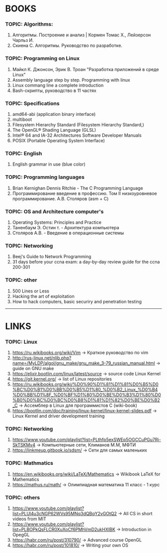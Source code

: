 # BOOKS

### TOPIC: Algorithms:
1) Алгоритмы. Построение и анализ | Кормен Томас Х., Лейзерсон Чарльз И.
2) Скиена С. Алгоритмы. Руководство по разработке.

### TOPIC: Programming on Linux
1) Майкл К. Джонсон, Эрик В. Троан "Разработка приложений в среде Linux"
2) Assembly language step by step. Programming with linux
3) Linux commang line a complete introduction
4) Bash-скрипты, руководство в 11 частях

### TOPIC: Specifications
1) amd64-abi (application binary interface)
2) multiboot
3) Filesystem Hierarchy Standard (Filesystem Hierarchy Standard,)
4) The OpenGL® Shading Language (GLSL)
5) Intel® 64 and IA-32 Architectures Software Developer Manuals
6) POSIX (Portable Operating System Interface)

### TOPIC: English
1) English grammar in use (blue color)

### TOPIC: Programming languages
1) Brian Kernighan Dennis Ritchie - The C Programming Language
2) Программирование введение в профессию. Том II низкоуровневое программирование. А.В. Столяров (asm + C)

### TOPIC: OS and Architecture computer's
1) Operating Systems: Principles and Practice
2) Таненбаум Э. Остин т. - Архитектура компьютера
3) Столяров А.В. - Введение в операционные системы

### TOPIC: Networking
1) Beej's Guide to Network Programming
2) 31 days before your ccna exam: a day-by-day review guide for the ccna 200-301

### TOPIC: other
1) 500 Lines or Less
2) Hacking the art of exploitation
3) How to hack computers, basic securiry and penetration testing
---------------------------------------------------------------------------------------

# LINKS

### TOPIC: Linux
1) https://ru.wikibooks.org/wiki/Vim -> Краткое руководство по vim
2) http://rus-linux.net/nlib.php?name=/MyLDP/algol/gnu_make/gnu_make_3-79_russian_manual.html -> guide on GNU make
3) https://elixir.bootlin.com/linux/latest/source -> source code Linux Kernel
4) https://git.kernel.org/ -> list of Linux repositories
5) https://ru.wikibooks.org/wiki/%D0%90%D1%81%D1%81%D0%B5%D0%BC%D0%B1%D0%BB%D0%B5%D1%80_%D0%B2_Linux_%D0%B4%D0%BB%D1%8F_%D0%BF%D1%80%D0%BE%D0%B3%D1%80%D0%B0%D0%BC%D0%BC%D0%B8%D1%81%D1%82%D0%BE%D0%B2_C -> Ассемблер в Linux для программистов C (wiki-book)
6) https://bootlin.com/doc/training/linux-kernel/linux-kernel-slides.pdf -> Linux Kernel and driver development training

### TOPIC: Networking
1) https://www.youtube.com/playlist?list=PLthfp5exSWEp5OGCCuPGu7Rj-SkTSKMv4 -> Компьютерные сети, Климанов М.М, МФТИ
2) https://linkmeup.gitbook.io/sdsm/ -> Сети для самых маленьких

### TOPIC: Mathmatics
1) https://en.wikibooks.org/wiki/LaTeX/Mathematics -> Wikibook LaTeX for Mathematics
2) https://mathus.ru/math/ -> Олимпиадная математика 11 класс - 1 курс
					
### TOPIC: others			
1) https://www.youtube.com/playlist?list=PLUl4u3cNGP62WVs95MNq3dQBqY2vGOtQ2 -> All CS in short videos from MIT			
2) https://www.youtube.com/playlist?list=PLBOPkQsFLCR0XuXoCf6PMhVmD2ukHXIBK -> Introduction in OpegGL
3) https://habr.com/ru/post/310790/ -> Advanced course OpenGL
4) https://habr.com/ru/post/101810/ -> Writing your own OS
